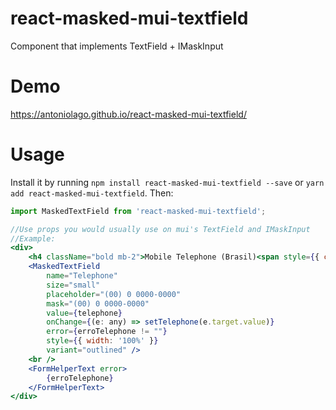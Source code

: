# react-masked-mui-textfield

Component that implements TextField + IMaskInput

# Demo
https://antoniolago.github.io/react-masked-mui-textfield/

# Usage
Install it by running `npm install react-masked-mui-textfield --save` or `yarn add react-masked-mui-textfield`. Then:

```jsx
import MaskedTextField from 'react-masked-mui-textfield';

//Use props you would usually use on mui's TextField and IMaskInput
//Example:
<div>
    <h4 className="bold mb-2">Mobile Telephone (Brasil)<span style={{ color: "var(--danger)" }}> *</span></h4>
    <MaskedTextField
        name="Telephone"
        size="small"
        placeholder="(00) 0 0000-0000"
        mask="(00) 0 0000-0000"
        value={telephone}
        onChange={(e: any) => setTelephone(e.target.value)}
        error={erroTelephone != ""}
        style={{ width: '100%' }}
        variant="outlined" />
    <br />
    <FormHelperText error>
        {erroTelephone}
    </FormHelperText>
</div>
```
